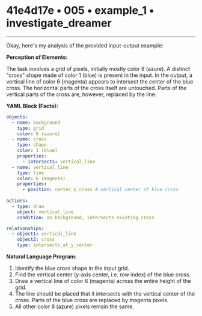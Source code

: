 # 41e4d17e • 005 • example_1 • investigate_dreamer

---
Okay, here's my analysis of the provided input-output example:

**Perception of Elements:**

The task involves a grid of pixels, initially mostly color 8 (azure). A distinct "cross" shape made of color 1 (blue) is present in the input. In the output, a vertical line of color 6 (magenta) appears to intersect the center of the blue cross. The horizontal parts of the cross itself are untouched. Parts of the vertical parts of the cross are, however, replaced by the line.

**YAML Block (Facts):**



```yaml
objects:
  - name: background
    type: grid
    color: 8 (azure)
  - name: cross
    type: shape
    color: 1 (blue)
    properties:
      - intersects: vertical_line
  - name: vertical_line
    type: line
    color: 6 (magenta)
    properties:
      - position: center_y_cross # vertical center of blue cross
        
actions:
  - type: draw
    object: vertical_line
    condition: on background, intersects existing cross

relationships:
  - object1: vertical_line
    object2: cross
    type: intersects_at_y_center

```



**Natural Language Program:**

1.  Identify the blue cross shape in the input grid.
2.  Find the vertical center (y-axis center, i.e. row index) of the blue cross.
3.  Draw a vertical line of color 6 (magenta) across the entire height of the grid.
4.  The line should be placed that it intersects with the vertical center of the cross. Parts of the blue cross are replaced by magenta pixels.
5. All other color 8 (azure) pixels remain the same.

